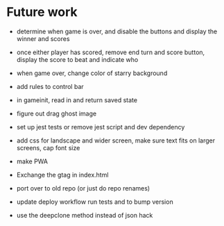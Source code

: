 # Future work

- determine when game is over, and disable the buttons and display the winner and scores
- once either player has scored, remove end turn and score button, display the score to beat and indicate who
- when game over, change color of starry background

- add rules to control bar
- in gameinit, read in and return saved state
- figure out drag ghost image

- set up jest tests or remove jest script and dev dependency
- add css for landscape and wider screen, make sure text fits on larger screens, cap font size
- make PWA
- Exchange the gtag in index.html
- port over to old repo (or just do repo renames)
- update deploy workflow run tests and to bump version

- use the deepclone method instead of json hack
